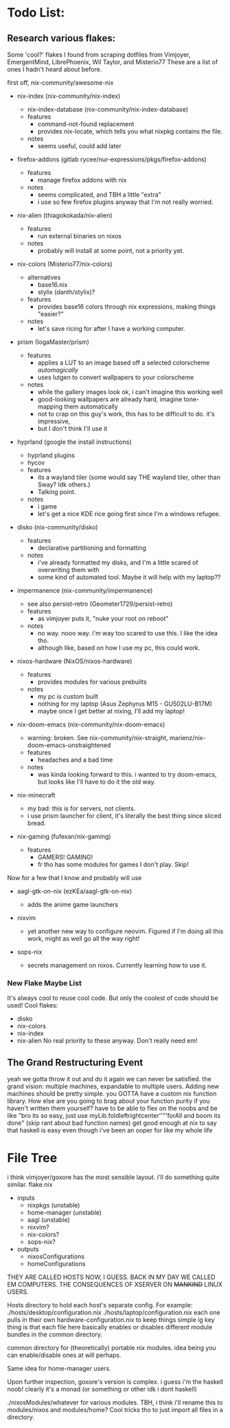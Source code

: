 # Todo List:

## Research various flakes:
Some 'cool?' flakes I found from scraping dotfiles from Vimjoyer, EmergentMind, LibrePhoenix, Wil Taylor, and Misterio77
These are a list of ones I hadn't heard about before.

first off, nix-community/awesome-nix

- nix-index (nix-community/nix-index)
  - nix-index-database (nix-community/nix-index-database)
  - features
    - command-not-found replacement
    - provides nix-locate, which tells you what nixpkg contains the file.
  - notes
    - seems useful, could add later 

- firefox-addons (gitlab rycee/nur-expressions/pkgs/firefox-addons)
  - features
    - manage firefox addons with nix
  - notes
    - seems complicated, and TBH a little "extra"
    - i use so few firefox plugins anyway that I'm not really worried.

- nix-alien (thiagokokada/nix-alien)
  - features
    - run external binaries on nixos
  - notes
    - probably will install at some point, not a priority yet.

- nix-colors (Misterio77/nix-colors)
  - alternatives
    - base16.nix
    - stylix (danth/stylix)?
  - features
    - provides base16 colors through nix expressions, making things "easier?"
  - notes
    - let's save ricing for after I have a working computer.

- prism (IogaMaster/prism)
  - features
    - applies a LUT to an image based off a selected colorscheme *automagically*
    - uses lutgen to convert wallpapers to your colorscheme
  - notes
    - while the gallery images look ok, i can't imagine this working well
    - good-looking wallpapers are already hard, imagine tone-mapping them automatically
    - not to crap on this guy's work, this has to be difficult to do. it's impressive,
    - but I don't think I'll use it

- hyprland (google the install instructions)
  - hyprland plugins
  - hycov
  - features
    - its a wayland tiler (some would say THE wayland tiler, other than Sway? Idk others.)
    - Talking point.
  - notes
    - i game
    - let's get a nice KDE rice going first since I'm a windows refugee.

- disko (nix-community/disko)
  - features
    - declarative partitioning and formatting
  - notes
    - i've already formatted my disks, and I'm a little scared of overwriting them with
    - some kind of automated tool. Maybe it will help with my laptop??

- impermanence (nix-community/impermanence)
  - see also persist-retro (Geometer1729/persist-retro)
  - features
    - as vimjoyer puts it, "nuke your root on reboot"
  - notes
    - no way. nooo way. i'm way too scared to use this. I like the idea tho.
    - although like, based on how I use my pc, this could work.

- nixos-hardware (NixOS/nixos-hardware)
  - features
    - provides modules for various prebuilts
  - notes
    - my pc is custom built
    - nothing for my laptop (Asus Zephyrus M15 - GU502LU-B17M)
    - maybe once I get better at nixing, I'll add my laptop!

- nix-doom-emacs (nix-community/nix-doom-emacs)
  - warning: broken. See nix-community/nix-straight, marienz/nix-doom-emacs-unstraightened
  - features
    - headaches and a bad time
  - notes
    - was kinda looking forward to this. i wanted to try doom-emacs, but looks like I'll have to do it the old way.

- nix-minecraft
  - my bad: this is for servers, not clients.
  - i use prism launcher for client, it's literally the best thing since sliced bread.

- nix-gaming (fufexan/nix-gaming)
  - features
    - GAMERS! GAMING!
    - fr tho has some modules for games I don't play. Skip!


Now for a few that I know and probably will use
- aagl-gtk-on-nix (ezKEa/aagl-gtk-on-nix)
  - adds the anime game launchers

- nixvim
  - yet another new way to configure neovim. Figured if I'm doing all this work, might as well go all the way right!

- sops-nix
  - secrets management on nixos. Currently learning how to use it.

### New Flake Maybe List
It's always cool to reuse cool code. But only the coolest of code should be used!
Cool flakes:
 - disko
 - nix-colors
 - nix-index
 - nix-alien
No real priority to these anyway. Don't really need em!


## The Grand Restructuring Event
yeah we gotta throw it out and do it again
we can never be satisfied.
the grand vision: multiple machines, expandable to multiple users. Adding new machines should be pretty simple.
you GOTTA have a custom nix function library. How else are you going to brag about your function purity if you haven't written them yourself?
have to be able to flex on the noobs and be like "bro its so easy, just use myLib.foldleftrightcenter''"'forAll and boom its done" (skip rant about bad function names)
get good enough at nix to say that haskell is easy even though i've been an ooper for like my whole life

# File Tree
i think vimjoyer/goxore has the most sensible layout. i'll do something quite similar.
flake.nix
 - inputs
   - nixpkgs (unstable)
   - home-manager (unstable)
   - aagl (unstable)
   - nixvim?
   - nix-colors?
   - sops-nix?
 - outputs
   - nixosConfigurations
   - homeConfigurations

THEY ARE CALLED HOSTS NOW, I GUESS. BACK IN MY DAY WE CALLED EM COMPUTERS. THE CONSEQUENCES OF XSERVER ON ~~MANKIND~~ LINUX USERS.

Hosts directory to hold each host's separate config. For example:
./hosts/desktop/configuration.nix 
./hosts/laptop/configuration.nix 
each one pulls in their own hardware-configuration.nix to keep things simple ig
key thing is that each file here basically enables or disables different module bundles in the common directory.

common directory for (theoretically) portable nix modules. idea being you can enable/disable ones at will perhaps.

Same idea for home-manager users.

Upon further inspection, goxore's version is complex. i guess i'm the haskell noob! clearly it's a monad (or something or other idk i dont haskell)

./nixosModules/whatever for various modules. TBH, i think i'll rename this to modules/nixos and modules/home?
Cool tricks tho to just import all files in a directory.
